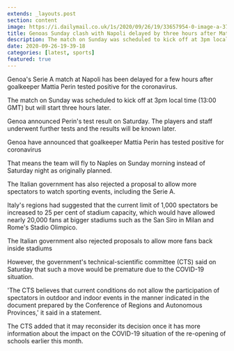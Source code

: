 ```yaml
---
extends: _layouts.post
section: content
image: https://i.dailymail.co.uk/1s/2020/09/26/19/33657954-0-image-a-37_1601145101475.jpg 
title: Genoas Sunday clash with Napoli delayed by three hours after Mattia Perin tests positive for Covid 
description: The match on Sunday was scheduled to kick off at 3pm local time (1300 GMT) but will start three hours later after Genoa announced Perins positive test result on Saturday afternoon. 
date: 2020-09-26-19-39-18 
categories: [latest, sports] 
featured: true 
--- 
```

Genoa's Serie A match at Napoli has been delayed for a few hours after goalkeeper Mattia Perin tested positive for the coronavirus.

The match on Sunday was scheduled to kick off at 3pm local time (13:00 GMT) but will start three hours later.

Genoa announced Perin's test result on Saturday. The players and staff underwent further tests and the results will be known later.

Genoa have announced that goalkeeper Mattia Perin has tested positive for coronavirus 

That means the team will fly to Naples on Sunday morning instead of Saturday night as originally planned.

The Italian government has also rejected a proposal to allow more spectators to watch sporting events, including the Serie A.

Italy's regions had suggested that the current limit of 1,000 spectators be increased to 25 per cent of stadium capacity, which would have allowed nearly 20,000 fans at bigger stadiums such as the San Siro in Milan and Rome's Stadio Olimpico.

The Italian government also rejected proposals to allow more fans back inside stadiums

However, the government's technical-scientific committee (CTS) said on Saturday that such a move would be premature due to the COVID-19 situation.

'The CTS believes that current conditions do not allow the participation of spectators in outdoor and indoor events in the manner indicated in the document prepared by the Conference of Regions and Autonomous Provinces,' it said in a statement.

The CTS added that it may reconsider its decision once it has more information about the impact on the COVID-19 situation of the re-opening of schools earlier this month.

